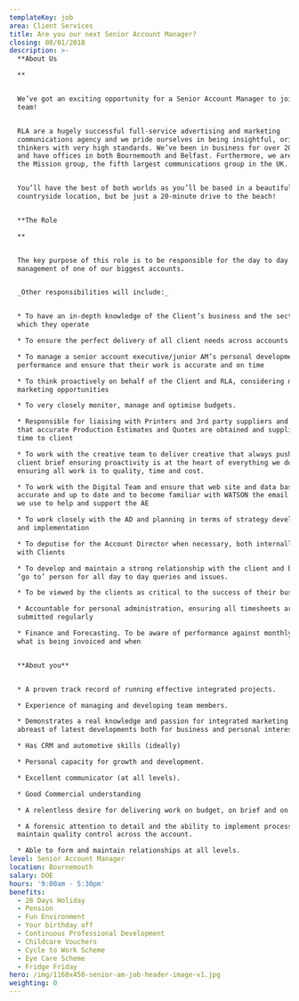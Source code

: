 ```yaml
---
templateKey: job
area: Client Services
title: Are you our next Senior Account Manager?
closing: 08/01/2018
description: >-
  **About Us

  **


  We’ve got an exciting opportunity for a Senior Account Manager to join our
  team! 


  RLA are a hugely successful full-service advertising and marketing
  communications agency and we pride ourselves in being insightful, original
  thinkers with very high standards. We’ve been in business for over 20 years
  and have offices in both Bournemouth and Belfast. Furthermore, we are part of
  the Mission group, the fifth largest communications group in the UK.


  You’ll have the best of both worlds as you’ll be based in a beautiful, relaxed
  countryside location, but be just a 20-minute drive to the beach!


  **The Role

  **


  The key purpose of this role is to be responsible for the day to day
  management of one of our biggest accounts. 


  _Other responsibilities will include:_


  * To have an in-depth knowledge of the Client’s business and the sector in
  which they operate

  * To ensure the perfect delivery of all client needs across accounts. 

  * To manage a senior account executive/junior AM’s personal development and
  performance and ensure that their work is accurate and on time

  * To think proactively on behalf of the Client and RLA, considering new
  marketing opportunities 

  * To very closely monitor, manage and optimise budgets.

  * Responsible for liaising with Printers and 3rd party suppliers and ensuring
  that accurate Production Estimates and Quotes are obtained and supplied on
  time to client

  * To work with the creative team to deliver creative that always pushes the
  client brief ensuring proactivity is at the heart of everything we do and
  ensuring all work is to quality, time and cost.

  * To work with the Digital Team and ensure that web site and data bases are
  accurate and up to date and to become familiar with WATSON the email tool that
  we use to help and support the AE

  * To work closely with the AD and planning in terms of strategy development
  and implementation

  * To deputise for the Account Director when necessary, both internally and
  with Clients 

  * To develop and maintain a strong relationship with the client and become the
  ‘go to’ person for all day to day queries and issues.

  * To be viewed by the clients as critical to the success of their business.

  * Accountable for personal administration, ensuring all timesheets are
  submitted regularly 

  * Finance and Forecasting. To be aware of performance against monthly targets,
  what is being invoiced and when 


  **About you**


  * A proven track record of running effective integrated projects. 

  * Experience of managing and developing team members.

  * Demonstrates a real knowledge and passion for integrated marketing and keeps
  abreast of latest developments both for business and personal interest.

  * Has CRM and automotive skills (ideally)

  * Personal capacity for growth and development.

  * Excellent communicator (at all levels).

  * Good Commercial understanding 

  * A relentless desire for delivering work on budget, on brief and on time.

  * A forensic attention to detail and the ability to implement process to
  maintain quality control across the account.

  * Able to form and maintain relationships at all levels.
level: Senior Account Manager
location: Bournemouth
salary: DOE
hours: '9:00am - 5:30pm'
benefits:
  - 28 Days Holiday
  - Pension
  - Fun Environment
  - Your birthday off
  - Continuous Professional Development
  - Childcare Vouchers
  - Cycle to Work Scheme
  - Eye Care Scheme
  - Fridge Friday
hero: /img/1160x450-senior-am-job-header-image-v1.jpg
weighting: 0
---
```



